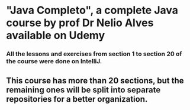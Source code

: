 # "Java Completo", a complete Java course by prof Dr Nelio Alves available on Udemy

### All the lessons and exercises from section 1 to section 20 of the course were done on IntelliJ.
## This course has more than 20 sections, but the remaining ones will be split into separate repositories for a better organization. 
